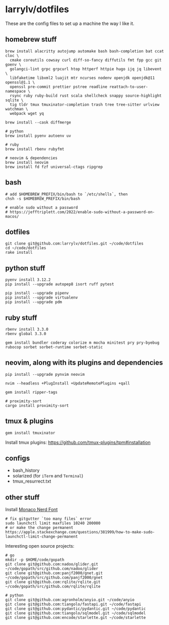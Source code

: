 # larrylv/dotfiles

These are the config files to set up a machine the way I like it.

## homebrew stuff

```
brew install alacritty autojump automake bash bash-completion bat ccat cloc \
  cmake coreutils cowsay curl diff-so-fancy diffutils fmt fpp gcc git goenv \
  golangci-lint grpc grpcurl htop httperf httpie hugo ijq jq libevent \
  libfaketime libxml2 luajit mtr ncurses nodenv openjdk openjdk@11 openssl@1.1 \
  openssl pre-commit prettier pstree readline reattach-to-user-namespace \
  rsync ruby ruby-build rust scala shellcheck snappy source-highlight sqlite \
  tig tldr tmux tmuxinator-completion trash tree tree-sitter urlview watchman \
  webpack wget yq

brew install --cask diffmerge

# python
brew install pyenv autoenv uv

# ruby
brew install rbenv rubyfmt

# neovim & dependencies
brew install neovim
brew install fd fzf universal-ctags ripgrep
```

## bash

```
# add $HOMEBREW_PREFIX/bin/bash to `/etc/shells`, then
chsh -s $HOMEBREW_PREFIX/bin/bash

# enable sudo without a password
# https://jefftriplett.com/2022/enable-sudo-without-a-password-on-macos/
```

## dotfiles

```
git clone git@github.com:larrylv/dotfiles.git ~/code/dotfiles
cd ~/code/dotfiles
rake install
```

## python stuff

```
pyenv install 3.12.2
pip install --upgrade autopep8 isort ruff pytest

pip install --upgrade pipenv
pip install --upgrade virtualenv
pip install --upgrade pdm
```

## ruby stuff

```
rbenv install 3.3.0
rbenv global 3.3.0

gem install bundler coderay colorize m mocha minitest pry pry-byebug rubocop sorbet sorbet-runtime sorbet-static
```

## neovim, along with its plugins and dependencies

```
pip install --upgrade pynvim neovim

nvim --headless +PlugInstall +UpdateRemotePlugins +qall

gem install ripper-tags

# proximity-sort
cargo install proximity-sort
```

## tmux & plugins

```
gem install tmuxinator
```

Install tmux plugins: https://github.com/tmux-plugins/tpm#installation

## configs

* bash_history
* solarized (for `iTerm` and `Terminal`)
* tmux_resurrect.txt

## other stuff

Install [Monaco Nerd Font](https://github.com/larrylv/monaco-nerd-font/blob/main/Monaco%20Nerd%20Font%20Complete.otf)

```
# fix gitgutter `too many files` error
sudo launchctl limit maxfiles 10240 200000
# or make the change permanent
https://apple.stackexchange.com/questions/381999/how-to-make-sudo-launchctl-limit-change-permanent
```

Interesting open source projects:
```
# go
mkdir -p $HOME/code/gopath
git clone git@github.com:nadoo/glider.git ~/code/gopath/src/github.com/nadoo/glider
git clone git@github.com:panjf2000/gnet.git ~/code/gopath/src/github.com/panjf2000/gnet
git clone git@github.com:rqlite/rqlite.git ~/code/gopath/src/github.com/rqlite/rqlite

# python
git clone git@github.com:agronholm/anyio.git ~/code/anyio
git clone git@github.com:tiangolo/fastapi.git ~/code/fastapi
git clone git@github.com:pydantic/pydantic.git ~/code/pydantic
git clone git@github.com:tiangolo/sqlmodel.git ~/code/sqlmodel
git clone git@github.com:encode/starlette.git ~/code/starlette
```

